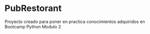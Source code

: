 # PubRestorant
Proyecto creado para poner en practica conocimientos adquiridos en Bootcamp Python Modulo 2
